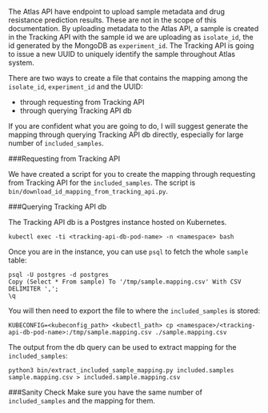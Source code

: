 The Atlas API have endpoint to upload sample metadata and drug resistance prediction results.
These are not in the scope of this documentation. By uploading metadata to the Atlas API, a
sample is created in the Tracking API with the sample id we are uploading as `isolate_id`,
the id generated by the MongoDB as `experiment_id`. The Tracking API is going to issue a new
UUID to uniquely identify the sample throughout Atlas system.

There are two ways to create a file that contains the mapping among the `isolate_id`,
`experiment_id` and the UUID:

- through requesting from Tracking API
- through querying Tracking API db

If you are confident what you are going to do, I will suggest generate the mapping through
querying Tracking API db directly, especially for large number of `included_samples`.

###Requesting from Tracking API

We have created a script for you to create the mapping through requesting from Tracking API
for the `included_samples`. The script is `bin/download_id_mapping_from_tracking_api.py`.

###Querying Tracking API db

The Tracking API db is a Postgres instance hosted on Kubernetes.
```
kubectl exec -ti <tracking-api-db-pod-name> -n <namespace> bash
```

Once you are in the instance, you can use `psql` to fetch the whole `sample` table:
```
psql -U postgres -d postgres
Copy (Select * From sample) To '/tmp/sample.mapping.csv' With CSV DELIMITER ',';
\q
```

You will then need to export the file to where the `included_samples` is stored:
```
KUBECONFIG=<kubeconfig_path> <kubectl_path> cp <namespace>/<tracking-api-db-pod-name>:/tmp/sample.mapping.csv ./sample.mapping.csv
```

The output from the db query can be used to extract mapping for the `included_samples`:
```
python3 bin/extract_included_sample_mapping.py included.samples sample.mapping.csv > included.sample.mapping.csv
```

###Sanity Check
Make sure you have the same number of `included_samples` and the mapping for them.
